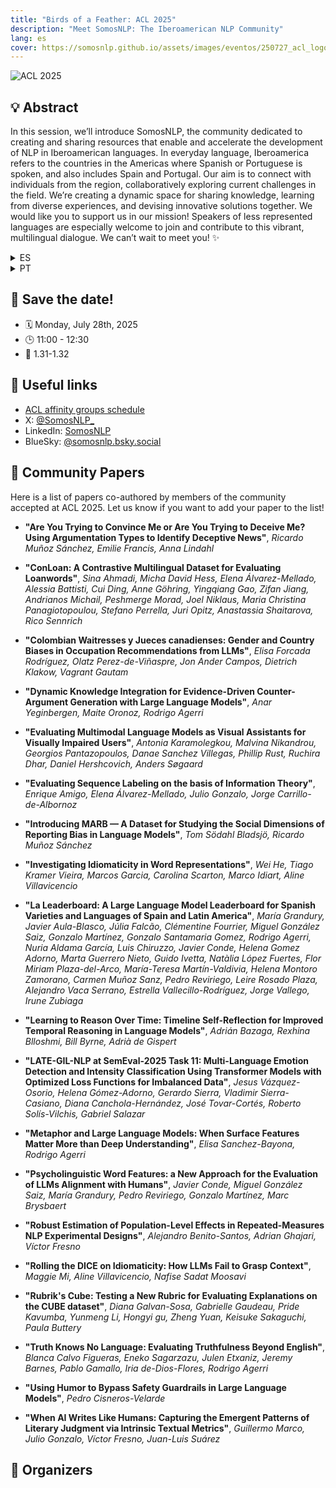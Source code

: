 ```yaml
---
title: "Birds of a Feather: ACL 2025"
description: "Meet SomosNLP: The Iberoamerican NLP Community"
lang: es
cover: https://somosnlp.github.io/assets/images/eventos/250727_acl_logo.png
---
```


![ACL 2025](https://somosnlp.github.io/assets/images/eventos/250727_acl_banner.png)


## 💡 Abstract

In this session, we’ll introduce SomosNLP, the community dedicated to creating and sharing resources that enable and accelerate the development of NLP in Iberoamerican languages. In everyday language, Iberoamerica refers to the countries in the Americas where Spanish or Portuguese is spoken, and also includes Spain and Portugal. Our aim is to connect with individuals from the region, collaboratively exploring current challenges in the field. We’re creating a dynamic space for sharing knowledge, learning from diverse experiences, and devising innovative solutions together. We would like you to support us in our mission! Speakers of less represented languages are especially welcome to join and contribute to this vibrant, multilingual dialogue. We can’t wait to meet you! ✨


<details>
<summary>ES</summary>

En esta sesión presentaremos SomosNLP, la comunidad dedicada a crear y compartir recursos que impulsan y aceleran el desarrollo del PLN en lenguas de Iberoamérica. Iberoamérica se refiere a los países de América donde se habla español o portugués, e incluye también a España y Portugal. Nuestro objetivo es conectar con personas de la comunidad para explorar de forma colaborativa los retos actuales del campo. Nuestro objetivo es crear un espacio dinámico para compartir conocimientos, aprender de experiencias diversas y diseñar soluciones innovadoras en conjunto. ¡Queremos que nos acompañes en esta misión! Las personas que hablan lenguas menos representadas son especialmente bienvenidas a sumarse y contribuir a este diálogo multilingüe y emocionante. ¡Estamos deseando conocerte! ✨

</details>

<details>
<summary>PT</summary>

Nesta sessão, vamos apresentar a SomosNLP, a comunidade dedicada a criar e compartilhar recursos que impulsionam e aceleram o desenvolvimento do PLN em línguas ibero-americanas. No uso cotidiano, Ibero-América refere-se aos países das Américas onde se fala espanhol ou português, incluindo também a Espanha e Portugal. Nosso objetivo é conectar pessoas da região para, de forma colaborativa, explorar os desafios atuais da área. Estamos criando um espaço dinâmico para compartilhar conhecimento, aprender com experiências diversas e construir soluções inovadoras em conjunto. Queremos que você se junte a nós nessa missão! Falantes de línguas menos representadas são especialmente bem-vindos para contribuir com este diálogo multilingue e vibrante. Estamos ansiosos para te conhecer! ✨

</details>

## 📝 Save the date!

- 🗓️ Monday, July 28th, 2025
- 🕒️ 11:00 - 12:30
- 📍️ 1.31-1.32

## 🔗 Useful links

- [ACL affinity groups schedule](https://2025.aclweb.org/program/bof/#birds-of-a-feather-and-affinity-group-events-schedule)
- X: [@SomosNLP_](https://x.com/SomosNLP_)
- LinkedIn: [SomosNLP](https://www.linkedin.com/company/SomosNLP)
- BlueSky: [@somosnlp.bsky.social](https://bsky.app/profile/somosnlp.bsky.social)

## 👀 Community Papers

Here is a list of papers co-authored by members of the community accepted at ACL 2025. Let us know if you want to add your paper to the list!

- **"Are You Trying to Convince Me or Are You Trying to Deceive Me? Using Argumentation Types to Identify Deceptive News"**, *Ricardo Muñoz Sánchez, Emilie Francis, Anna Lindahl*

- **"ConLoan: A Contrastive Multilingual Dataset for Evaluating Loanwords"**, *Sina Ahmadi, Micha David Hess, Elena Álvarez-Mellado, Alessia Battisti, Cui Ding, Anne Göhring, Yingqiang Gao, Zifan Jiang, Andrianos Michail, Peshmerge Morad, Joel Niklaus, Maria Christina Panagiotopoulou, Stefano Perrella, Juri Opitz, Anastassia Shaitarova, Rico Sennrich*

- **"Colombian Waitresses y Jueces canadienses: Gender and Country Biases in Occupation Recommendations from LLMs"**, *Elisa Forcada Rodríguez, Olatz Perez-de-Viñaspre, Jon Ander Campos, Dietrich Klakow, Vagrant Gautam*

- **"Dynamic Knowledge Integration for Evidence-Driven Counter-Argument Generation with Large Language Models"**, *Anar Yeginbergen, Maite Oronoz, Rodrigo Agerri*

- **"Evaluating Multimodal Language Models as Visual Assistants for Visually Impaired Users"**, *Antonia Karamolegkou, Malvina Nikandrou, Georgios Pantazopoulos, Danae Sanchez Villegas, Phillip Rust, Ruchira Dhar, Daniel Hershcovich, Anders Søgaard*

- **"Evaluating Sequence Labeling on the basis of Information Theory"**, *Enrique Amigo, Elena Álvarez-Mellado, Julio Gonzalo, Jorge Carrillo-de-Albornoz*

- **"Introducing MARB — A Dataset for Studying the Social Dimensions of Reporting Bias in Language Models"**, *Tom Södahl Bladsjö, Ricardo Muñoz Sánchez*

- **"Investigating Idiomaticity in Word Representations"**, *Wei He, Tiago Kramer Vieira, Marcos Garcia, Carolina Scarton, Marco Idiart, Aline Villavicencio*

- **"La Leaderboard: A Large Language Model Leaderboard for Spanish Varieties and Languages of Spain and Latin America"**, *María Grandury, Javier Aula-Blasco, Júlia Falcão, Clémentine Fourrier, Miguel González Saiz, Gonzalo Martínez, Gonzalo Santamaria Gomez, Rodrigo Agerri, Nuria Aldama García, Luis Chiruzzo, Javier Conde, Helena Gomez Adorno, Marta Guerrero Nieto, Guido Ivetta, Natàlia López Fuertes, Flor Miriam Plaza-del-Arco, María-Teresa Martín-Valdivia, Helena Montoro Zamorano, Carmen Muñoz Sanz, Pedro Reviriego, Leire Rosado Plaza, Alejandro Vaca Serrano, Estrella Vallecillo-Rodríguez, Jorge Vallego, Irune Zubiaga*

- **"Learning to Reason Over Time: Timeline Self-Reflection for Improved Temporal Reasoning in Language Models"**, *Adrián Bazaga, Rexhina Blloshmi, Bill Byrne, Adrià de Gispert*

- **"LATE-GIL-NLP at SemEval-2025 Task 11: Multi-Language Emotion Detection and Intensity Classification Using Transformer Models with Optimized Loss Functions for Imbalanced Data"**, *Jesus Vázquez-Osorio, Helena Gómez-Adorno, Gerardo Sierra, Vladimir Sierra-Casiano, Diana Canchola-Hernández, José Tovar-Cortés, Roberto Solís-Vilchis, Gabriel Salazar*

- **"Metaphor and Large Language Models: When Surface Features Matter More than Deep Understanding"**, *Elisa Sanchez-Bayona, Rodrigo Agerri*

- **"Psycholinguistic Word Features: a New Approach for the Evaluation of LLMs Alignment with Humans"**, *Javier Conde, Miguel González Saiz, María Grandury, Pedro Reviriego, Gonzalo Martínez, Marc Brysbaert*

- **"Robust Estimation of Population-Level Effects in Repeated-Measures NLP Experimental Designs"**, *Alejandro Benito-Santos, Adrian Ghajari, Víctor Fresno*

- **"Rolling the DICE on Idiomaticity: How LLMs Fail to Grasp Context"**, *Maggie Mi, Aline Villavicencio, Nafise Sadat Moosavi*

- **"Rubrik's Cube: Testing a New Rubric for Evaluating Explanations on the CUBE dataset"**, *Diana Galvan-Sosa, Gabrielle Gaudeau, Pride Kavumba, Yunmeng Li, Hongyi gu, Zheng Yuan, Keisuke Sakaguchi, Paula Buttery*

- **"Truth Knows No Language: Evaluating Truthfulness Beyond English"**, *Blanca Calvo Figueras, Eneko Sagarzazu, Julen Etxaniz, Jeremy Barnes, Pablo Gamallo, Iria de-Dios-Flores, Rodrigo Agerri*

- **"Using Humor to Bypass Safety Guardrails in Large Language Models"**, *Pedro Cisneros-Velarde*

- **"When AI Writes Like Humans: Capturing the Emergent Patterns of Literary Judgment via Intrinsic Textual Metrics"**, *Guillermo Marco, Julio Gonzalo, Víctor Fresno, Juan-Luis Suárez*

## 👋 Organizers

<OrganizersRow />

